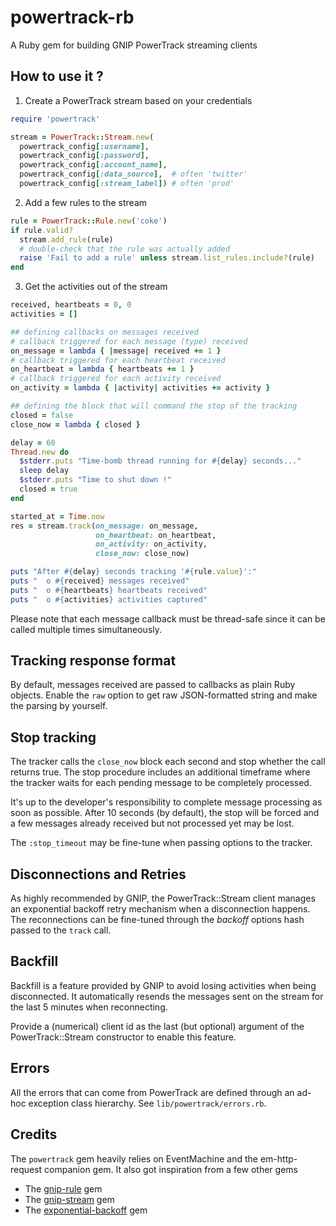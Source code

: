 # powertrack-rb
A Ruby gem for building GNIP PowerTrack streaming clients

## How to use it ?

1. Create a PowerTrack stream based on your credentials

  ```ruby
  require 'powertrack'

  stream = PowerTrack::Stream.new(
    powertrack_config[:username],
    powertrack_config[:password],
    powertrack_config[:account_name],
    powertrack_config[:data_source],  # often 'twitter'
    powertrack_config[:stream_label]) # often 'prod'
  ```

2. Add a few rules to the stream

  ```ruby
  rule = PowerTrack::Rule.new('coke')
  if rule.valid?
    stream.add_rule(rule)
    # double-check that the rule was actually added
    raise 'Fail to add a rule' unless stream.list_rules.include?(rule)
  end
  ```

3. Get the activities out of the stream

  ```ruby
  received, heartbeats = 0, 0
  activities = []

  ## defining callbacks on messages received
  # callback triggered for each message (type) received
  on_message = lambda { |message| received += 1 }
  # callback triggered for each heartbeat received
  on_heartbeat = lambda { heartbeats += 1 }
  # callback triggered for each activity received
  on_activity = lambda { |activity| activities += activity }

  ## defining the block that will command the stop of the tracking
  closed = false
  close_now = lambda { closed }

  delay = 60
  Thread.new do
    $stderr.puts "Time-bomb thread running for #{delay} seconds..."
    sleep delay
    $stderr.puts "Time to shut down !"
    closed = true
  end

  started_at = Time.now
  res = stream.track(on_message: on_message,
                     on_heartbeat: on_heartbeat,
                     on_activity: on_activity,
                     close_now: close_now)

  puts "After #{delay} seconds tracking '#{rule.value}':"
  puts "  o #{received} messages received"
  puts "  o #{heartbeats} heartbeats received"
  puts "  o #{activities} activities captured"
  ```

Please note that each message callback must be thread-safe since it can be called
multiple times simultaneously.

## Tracking response format

By default, messages received are passed to callbacks as plain Ruby objects. Enable
the ```raw``` option to get raw JSON-formatted string and make the parsing by
yourself.

## Stop tracking

The tracker calls the ```close_now``` block each second and stop whether the call
returns true. The stop procedure includes an additional timeframe where the tracker
waits for each pending message to be completely processed.

It's up to the developer's responsibility to complete message processing as soon as
possible. After 10 seconds (by default), the stop will be forced and a few messages
already received but not processed yet may be lost.

The ```:stop_timeout``` may be fine-tune when passing options to the tracker.

## Disconnections and Retries

As highly recommended by GNIP, the PowerTrack::Stream client manages an exponential
backoff retry mechanism when a disconnection happens. The reconnections can be
fine-tuned through the *backoff* options hash passed to the ```track``` call.

## Backfill

Backfill is a feature provided by GNIP to avoid losing activities when being
disconnected. It automatically resends the messages sent on the stream for the
last 5 minutes when reconnecting.

Provide a (numerical) client id as the last (but optional) argument of the
PowerTrack::Stream constructor to enable this feature.

## Errors

All the errors that can come from PowerTrack are defined through an ad-hoc exception
class hierarchy. See ```lib/powertrack/errors.rb```.

## Credits

The ```powertrack``` gem heavily relies on EventMachine and the em-http-request
companion gem. It also got inspiration from a few other gems

* The [gnip-rule](https://github.com/singlebrook/gnip-rule) gem
* The [gnip-stream](https://github.com/rweald/gnip-stream) gem
* The [exponential-backoff](https://github.com/pawelpacana/exponential-backoff) gem

